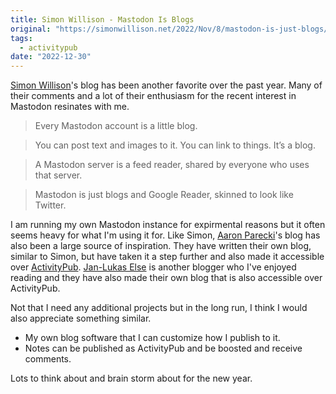 ```yaml
---
title: Simon Willison - Mastodon Is Blogs
original: "https://simonwillison.net/2022/Nov/8/mastodon-is-just-blogs/"
tags:
  - activitypub
date: "2022-12-30"
---
```


[Simon Willison]'s blog has been another favorite over the past year.
Many of their comments and a lot of their enthusiasm for the recent interest in Mastodon resinates with me.

> Every Mastodon account is a little blog.

> You can post text and images to it. You can link to things. It’s a blog.

> A Mastodon server is a feed reader, shared by everyone who uses that server.

> Mastodon is just blogs and Google Reader, skinned to look like Twitter.

I am running my own Mastodon instance for expirmental reasons but it often seems heavy for what I'm using it for.
Like Simon, [Aaron Parecki]'s blog has also been a large source of inspiration.
They have written their own blog, similar to Simon, but have taken it a step further and also made it accessible over [ActivityPub].
[Jan-Lukas Else] is another blogger who I've enjoyed reading and they have also made their own blog that is also accessible over ActivityPub.

Not that I need any additional projects but in the long run, I think I would also appreciate something similar.

- My own blog software that I can customize how I publish to it.
- Notes can be published as ActivityPub and be boosted and receive comments.

Lots to think about and brain storm about for the new year.

[aaron parecki]: https://aaronparecki.com/
[simon willison]: https://simonwillison.net
[jan-lukas else]: https://jlelse.dev/
[activitypub]: /tags/activitypub
